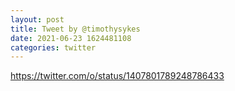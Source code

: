 ```yaml
--- 
layout: post 
title: Tweet by @timothysykes 
date: 2021-06-23 1624481108 
categories: twitter 
--- 
```

https://twitter.com/o/status/1407801789248786433